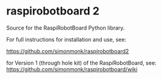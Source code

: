 raspirobotboard 2
=================

Source for the RaspiRobotBoard Python library.

For full instructions for installation and use, see:

https://github.com/simonmonk/raspirobotboard2

for Version 1 (through hole kit) of the RaspiRobotBoard, see: https://github.com/simonmonk/raspirobotboard/wiki
